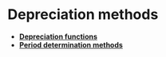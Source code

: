 # Depreciation methods

- **[Depreciation functions](https://docs.erp.net/tech/modules/financials/fixed-assets/depreciation-methods/deprecation-functions.html)**
- **[Period determination methods](https://docs.erp.net/tech/modules/financials/fixed-assets/depreciation-methods/period-determination-metods.html)**
